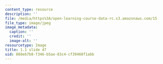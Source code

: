 ```yaml
---
content_type: resource
description: ''
file: /media/https%3A/open-learning-course-data-rc.s3.amazonaws.com/15-s21-nuts-and-bolts-of-business-plans-january-iap-2014/868eb7b8f346b5ae83c4cf39460f1abb_Slide47.JPG
file_type: image/jpeg
image_metadata:
  caption: ''
  credit: ''
  image-alt: ''
resourcetype: Image
title: 1.1 slide 47
uid: 868eb7b8-f346-b5ae-83c4-cf39460f1abb
---
```

